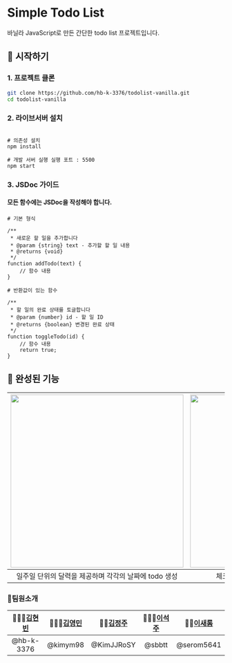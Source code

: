 # Simple Todo List

바닐라 JavaScript로 만든 간단한 todo list 프로젝트입니다.

## 🚀 시작하기

### 1. 프로젝트 클론

```bash
git clone https://github.com/hb-k-3376/todolist-vanilla.git
cd todolist-vanilla
```

### 2. 라이브서버 설치

```

# 의존성 설치
npm install

# 개발 서버 실행 실행 포트 : 5500
npm start
```



### 3. JSDoc 가이드

#### 모든 함수에는 JSDoc을 작성해야 합니다.

```
# 기본 형식

/**
 * 새로운 할 일을 추가합니다
 * @param {string} text - 추가할 할 일 내용
 * @returns {void}
 */
function addTodo(text) {
    // 함수 내용
}

# 반환값이 있는 함수

/**
 * 할 일의 완료 상태를 토글합니다
 * @param {number} id - 할 일 ID
 * @returns {boolean} 변경된 완료 상태
 */
function toggleTodo(id) {
    // 함수 내용
    return true;
}

```



## 📝 완성된 기능

| <img src="https://github.com/user-attachments/assets/b5622088-5b09-4339-9ce8-4b8c2fc3640e" width=400 /> | <img src="https://github.com/user-attachments/assets/307565aa-dfe3-4667-9db4-0ebaf36ba826"  width=400 /> | <img src="https://github.com/user-attachments/assets/a04aafcb-dc49-4a7e-aa37-ca6631803b91"   width=400/> |
|:--:|:--:|:--:|
| 일주일 단위의 달력을 제공하며 각각의 날짜에 todo 생성| 체크박스를 통해 todo 관리 및 미완료 알림 | 오른쪽 상단의 프로그래스바에 해당 날짜의 달성률 확인|

###  👥팀원소개
|🙋🏻‍♂️[김현빈](https://github.com/hb-k-3376) |🙋🏻‍♂️[김영민](https://github.com/kimym98) | 🙋‍♀️[김정주](https://github.com/KimJJRoSY) |🙋🏻‍♂️[이석주](https://github.com/sbbtt) | 🙋‍♀️[이새롬](https://github.com/serom5641) |
|:--:|:--:|:--:|:--:|:--:|
| @hb-k-3376 | @kimym98 | @KimJJRoSY | @sbbtt| @serom5641 |
